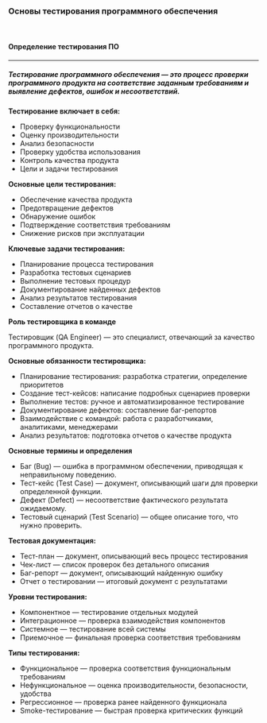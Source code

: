 ### Основы тестирования программного обеспечения

<br />

#### Определение тестирования ПО
------

##### Тестирование программного обеспечения — это процесс проверки программного продукта на соответствие заданным требованиям и выявление дефектов, ошибок и несоответствий.

**Тестирование включает в себя:**

* Проверку функциональности
* Оценку производительности
* Анализ безопасности
* Проверку удобства использования
* Контроль качества продукта
* Цели и задачи тестирования

**Основные цели тестирования:**

* Обеспечение качества продукта
* Предотвращение дефектов
* Обнаружение ошибок
* Подтверждение соответствия требованиям
* Снижение рисков при эксплуатации

**Ключевые задачи тестирования:**

* Планирование процесса тестирования
* Разработка тестовых сценариев
* Выполнение тестовых процедур
* Документирование найденных дефектов
* Анализ результатов тестирования
* Составление отчетов о качестве

**Роль тестировщика в команде**

Тестировщик (QA Engineer) — это специалист, отвечающий за качество программного продукта.

**Основные обязанности тестировщика:**

* Планирование тестирования: разработка стратегии, определение приоритетов
* Создание тест-кейсов: написание подробных сценариев проверки
* Выполнение тестов: ручное и автоматизированное тестирование
* Документирование дефектов: составление баг-репортов
* Взаимодействие с командой: работа с разработчиками, аналитиками, менеджерами
* Анализ результатов: подготовка отчетов о качестве продукта

**Основные термины и определения**

* Баг (Bug) — ошибка в программном обеспечении, приводящая к неправильному поведению.
* Тест-кейс (Test Case) — документ, описывающий шаги для проверки определенной функции.
* Дефект (Defect) — несоответствие фактического результата ожидаемому.
* Тестовый сценарий (Test Scenario) — общее описание того, что нужно проверить.

**Тестовая документация:**

* Тест-план — документ, описывающий весь процесс тестирования
* Чек-лист — список проверок без детального описания
* Баг-репорт — документ, описывающий найденную ошибку
* Отчет о тестировании — итоговый документ с результатами

**Уровни тестирования:**

* Компонентное — тестирование отдельных модулей
* Интеграционное — проверка взаимодействия компонентов
* Системное — тестирование всей системы
* Приемочное — финальная проверка соответствия требованиям

**Типы тестирования:**

* Функциональное — проверка соответствия функциональным требованиям
* Нефункциональное — оценка производительности, безопасности, удобства
* Регрессионное — проверка ранее найденного функционала
* Smoke-тестирование — быстрая проверка критических функций